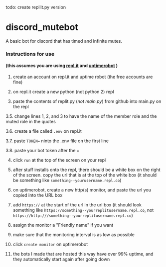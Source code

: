 todo: create repllit.py version

# discord_mutebot
A basic bot for discord that has timed and infinite mutes.

### Instructions for use
#### (this assumes you are using [repl.it](https://repl.it/) and [uptimerobot](https://uptimerobot.com/login?rt=https://uptimerobot.com/dashboard#) )

1. create an account on repl.it and uptime robot (the free accounts are fine)

2. on repl.it create a new python (not python 2) repl

3. paste the contents of replit.py (*not main.py*) from github into main.py on the repl

3.5. change lines 1, 2, and 3 to have the name of the member role and the muted role in the quotes

3.6. create a file called `.env` on repl.it

3.7. paste `TOKEN=` ninto the .env file on the first line

3.8. paste your bot token after the `=`

4. click `run` at the top of the screen on your repl

5. after stuff installs onto the repl, there should be a white box on the right of the screen. copy the url that is at the top of the white box (it should be something like `something--yourusername.repl.co`)

6. on uptimerobot, create a new http(s) monitor, and paste the url you copied into the URL box

7. add `https://` at the start of the url in the url box (it should look something like `https://something--yourreplitusername.repl.co`, not `https://http:///something--yourreplitusername.repl.co`)

8. assign the monitor a "Friendly name" if you want

9. make sure that the monitoring interval is as low as possible

10. click `create monitor` on uptimerobot

11. the bots I made that are hosted this way have over 99% uptime, and they automatically start again after going down
